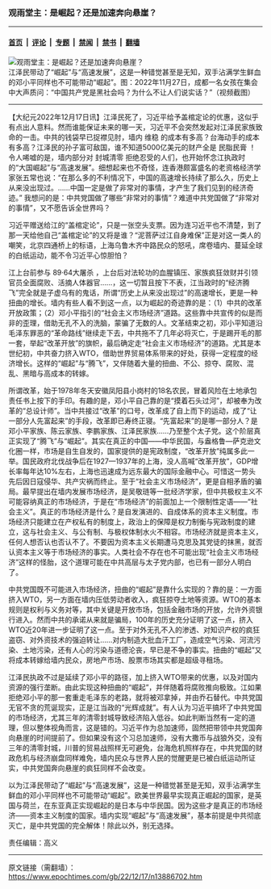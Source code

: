 ### 观雨堂主：是崛起？还是加速奔向悬崖？

---

#### [首页](../../../..?n13886702) &nbsp;|&nbsp; [评论](../../../../../epoch-comment?n13886702) &nbsp;|&nbsp; [专题](../../../../../epoch-special?n13886702) &nbsp;|&nbsp; [禁闻](../../../../../epoch-news?n13886702) &nbsp;|&nbsp; [禁书](../../../../../books?n13886702) &nbsp;|&nbsp; [翻墙](https://github.com/gfw-breaker/nogfw/blob/master/README.md?n13886702)


<div><img alt="观雨堂主：是崛起？还是加速奔向悬崖？" class="attachment-djy_600_400 size-djy_600_400 wp-post-image" src="https://i.epochtimes.com/assets/uploads/2022/12/id13877560-1-2-600x400.jpg"/>
<div class="caption">
 江泽民带动了“崛起”与“高速发展”，这是一种错觉甚至是无知，双手沾满学生鲜血的邓小平同样也不可能带动“崛起”。图：2022年11月27日，成都一名女孩在集会中大声质问：“中国共产党是黑社会吗？为什么不让人们说实话？”（视频截图）
</div></div><hr/><div class="post_content" id="artbody" itemprop="articleBody">
 <!-- article content begin -->
 <p>
  【大纪元2022年12月17日讯】江泽民死了，习近平给予盖棺定论的优惠，这似乎有点出人意料。然而谁能保证未来的哪一天，习近平不会突然发起对江泽民家族致命的一击。中共的钱袋早已捉襟见肘，墙内
  <ok href="https://www.epochtimes.com/gb/tag/%E7%BB%B4%E7%A8%B3.html">
   维稳
  </ok>
  的成本有多高？台海动手的成本有多高？江泽民的孙子富可敌国，谁不知道5000亿美元的财产全是
  <ok href="https://www.epochtimes.com/gb/tag/%E6%B0%91%E8%84%82%E6%B0%91%E8%86%8F.html">
   民脂民膏
  </ok>
  ！令人唏嘘的是，墙内部分对
  <ok href="https://www.epochtimes.com/gb/tag/%E5%B0%81%E5%9F%8E%E6%B8%85%E9%9B%B6.html">
   封城清零
  </ok>
  拒绝忍受的人们，也开始怀念江执政时的“大国崛起”与“高速发展”。细想起来也不奇怪，连香港颇富盛名的老资格经济学家张五常也说：“在那么多的不利情况下，中国的高速增长持续了那么久，历史上从来没出现过。……中国一定是做了非常对的事情，才产生了我们见到的经济奇迹。” 我想问的是：中共党国做了哪些“非常对的事情”？难道中共党国做了“非常对的事情”，又不愿告诉全世界吗？
 </p>
 <p>
  习近平赠送给江的“盖棺定论”，只是一张空头支票。因为连习近平也不清楚，到了那一天给他自己“盖棺定论”的又将是谁？“泥菩萨过江自身难保”正是对这一类人的嘲笑，北京四通桥上的标语，上海乌鲁木齐中路民众的怒吼，席卷墙内、蔓延全球的白纸运动，能不令习近平心惊胆怕？
 </p>
 <p>
  江上台前参与
  <ok href="https://www.epochtimes.com/gb/tag/89%C2%B764%E5%A4%A7%E5%B1%A0%E6%9D%80.html">
   89·64大屠杀
  </ok>
  ，上台后对法轮功的血腥镇压、家族疯狂敛财并引领官员全面腐败、活摘人体器官……，这一切暂且按下不表，江当政时的“经济腾飞”完全就是子虚乌有的鬼话，所谓“历史上从来没出现过”的高速增长，更是一种扭曲的增长。墙内有些人看不到这一点，以为崛起的奇迹靠的是：（1）中共的改革开放政策；（2）邓小平指引的“社会主义市场经济”道路。这些靠中共宣传的似是而非的歪理，借助无孔不入的洗脑，蒙骗了无数的人。文革结束之初，邓小平知道沿毛泽东罪恶的“革命路线”继续走下去，中共拖不了几年必将灭亡，于是踢开毛的那一套，举起“改革开放”的旗帜，最后确定走“社会主义市场经济”的道路。尤其是本世纪初，中共奋力挤入WTO，借助世界贸易体系带来的好处，获得一定程度的经济增长。这样的“崛起”与“腾飞”，又伴随着大量的扭曲、不公、掠夺、腐败、混乱、黑暗与高成本的转嫁。
 </p>
 <p>
  所谓改革，始于1978年冬天安徽凤阳县小岗村的18名农民，冒着风险在土地承包责任书上按下的手印。有趣的是，邓小平自己靠的是“摸着石头过河”，却被奉为改革的“总设计师”。当中共接过“改革”的口号，改革成了自上而下的运动，成了“让一部分人先富起来”的手段，改革即已寿终正寝。“先富起来”的是哪一部分人？是邓小平家族、陈云家族、李鹏家族、江泽民家族……乃至整个太子党。这个阶层真正实现了“腾飞”与“崛起”。其实在真正的中国——中华民国，与盎格鲁—萨克逊文化圈一样，市场是自生自发的，国家提供的是宪政制度，“改革开放”纯属多此一举。国民政府北伐战争后在1927—1937年的上海，没人高喊“改革开放”，GDP增长率每年达10%左右，上海也迅速成为远东最大的国际金融中心。可惜这一势头先后因日寇侵华、共产灾祸而终止。至于“社会主义市场经济”，更是自相矛盾的骗局。最早提出在墙内发展市场经济，是吴敬琏等一批经济学家，但中共极权主义不可能容纳真正的市场经济，于是在“市场经济”的前面加上一个限制性定语——“社会主义”。真正的市场经济是什么？是自发演进的、自成体系的资本主义制度。市场经济只能建立在产权私有的制度上，政治上的保障是权力制衡与宪政制度的建立，这与社会主义、与公有制、与极权体制水火不相容。市场经济就是资本主义，任何人想否认也否认不了。不要因为资本主义长期遭马克思及其党徒的抹黑，就否认资本主义等于市场经济的事实。人类社会不存在也不可能出现“社会主义市场经济”这样的怪胎，这个道理可能在中共高层与太子党内部，也已有一部分人明白了。
 </p>
 <p>
  中共党国既不可能进入市场经济，扭曲的“崛起”是靠什么实现的？靠的是：一方面挤入WTO，另一方面在墙内压低劳动者收入，疯狂掠夺土地等资源。WTO的基本规则是权利与义务对等，其中关键是开放市场，包括金融市场的开放，允许外资银行进入。然而中共的承诺从来就是骗局，100年的历史充分证明了这一点，挤入WTO近20年进一步证明了这一点。至于对外无孔不入的渗透、对知识产权的疯狂盗窃、对外资技术的强迫转让……对内制造大批血汗工厂，造成空气污染、河流污染、土地污染，还有人心的污染与道德沦丧，早已是不争的事实。扭曲的“崛起”又将成本转嫁给墙内民众，房地产市场、股票市场其实都是超级寻租场。
 </p>
 <p>
  江泽民执政不过是延续了邓小平的路径，加上挤入WTO带来的优惠，以及对国内资源的强行垄断。由此实现这种扭曲的“崛起”，并伴随着将腐败推向极致。江如果拒绝邓小平的那一套重走毛泽东的老路，就将被邓拿掉，并由乔石替代。中共党国无官不贪的荒诞现实，正是江当政的“光辉成就”。有人认为习近平搞坏了中共党国的市场经济，尤其三年的清零封城导致经济陷入低谷。如此判断当然有一定的道理，但以整体视角而言，这是错的。习近平作为总加速师，固然把带领中共党国奔向悬崖的时间提前了。但如果没有这个习总加速师，没有大撒币与战狼外交，没有三年的清零封城，川普的贸易战照样无可避免，台海危机照样存在，中共党国的财政危机与经济崩盘同样难免，墙内民众与世界人民的觉醒更是已被白纸运动所证实，中共党国奔向悬崖的疯狂同样不会改变。
 </p>
 <p>
  以为江泽民带动了“崛起”与“高速发展”，这是一种错觉甚至是无知，双手沾满学生鲜血的邓小平同样也不可能带动“崛起”。欧美世界最早实现真正崛起的国家，是英国与荷兰，在东亚真正实现崛起的是日本与中华民国。因为这些才是真正的市场经济——资本主义制度的国家。墙内实现“崛起”与“高速发展”，基本前提是中共彻底灭亡，是中共党国的完全解体！除此以外，别无选择。
 </p>
 <p>
  责任编辑：高义
 </p>
 <!-- article content end -->
 <div id="below_article_ad">
 </div>
</div>


---

原文链接（需翻墙）：https://www.epochtimes.com/gb/22/12/17/n13886702.htm